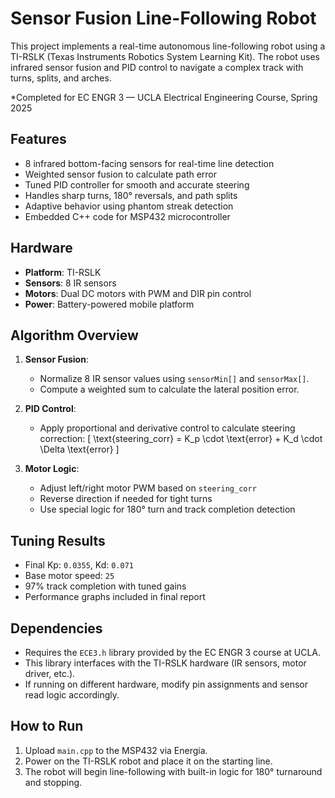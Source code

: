# Sensor Fusion Line-Following Robot

This project implements a real-time autonomous line-following robot using a TI-RSLK (Texas Instruments Robotics System Learning Kit). The robot uses infrared sensor fusion and PID control to navigate a complex track with turns, splits, and arches.

*Completed for EC ENGR 3 — UCLA Electrical Engineering Course, Spring 2025 <br/>

## Features

- 8 infrared bottom-facing sensors for real-time line detection
- Weighted sensor fusion to calculate path error
- Tuned PID controller for smooth and accurate steering
- Handles sharp turns, 180° reversals, and path splits
- Adaptive behavior using phantom streak detection
- Embedded C++ code for MSP432 microcontroller

## Hardware

- **Platform**: TI-RSLK
- **Sensors**: 8 IR sensors
- **Motors**: Dual DC motors with PWM and DIR pin control
- **Power**: Battery-powered mobile platform

## Algorithm Overview

1. **Sensor Fusion**:
   - Normalize 8 IR sensor values using `sensorMin[]` and `sensorMax[]`.
   - Compute a weighted sum to calculate the lateral position error.

2. **PID Control**:
   - Apply proportional and derivative control to calculate steering correction:
     \[
     \text{steering\_corr} = K_p \cdot \text{error} + K_d \cdot \Delta \text{error}
     \]

3. **Motor Logic**:
   - Adjust left/right motor PWM based on `steering_corr`
   - Reverse direction if needed for tight turns
   - Use special logic for 180° turn and track completion detection

## Tuning Results

- Final Kp: `0.0355`, Kd: `0.071`
- Base motor speed: `25`
- 97% track completion with tuned gains
- Performance graphs included in final report

## Dependencies

- Requires the `ECE3.h` library provided by the EC ENGR 3 course at UCLA.
- This library interfaces with the TI-RSLK hardware (IR sensors, motor driver, etc.).
- If running on different hardware, modify pin assignments and sensor read logic accordingly.


## How to Run

1. Upload `main.cpp` to the MSP432 via Energia.
2. Power on the TI-RSLK robot and place it on the starting line.
3. The robot will begin line-following with built-in logic for 180° turnaround and stopping.
